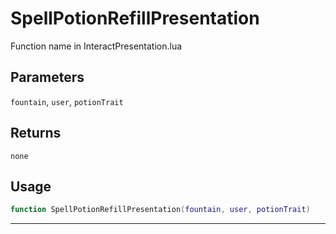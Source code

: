 # SpellPotionRefillPresentation
Function name in InteractPresentation.lua
## Parameters
`fountain`, `user`, `potionTrait`
## Returns
`none`
## Usage
```lua
function SpellPotionRefillPresentation(fountain, user, potionTrait)
```
---
